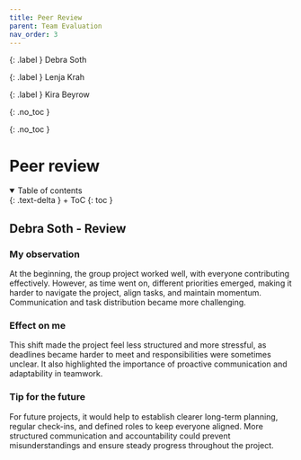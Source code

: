```yaml
---
title: Peer Review
parent: Team Evaluation
nav_order: 3
---
```

{: .label }
Debra Soth

{: .label }
Lenja Krah

{: .label }
Kira Beyrow

{: .no_toc }

{: .no_toc }
# Peer review

<details open markdown="block">
{: .text-delta }
<summary>Table of contents</summary>
+ ToC
{: toc }
</details>

## Debra Soth - Review 

### My observation  
At the beginning, the group project worked well, with everyone contributing effectively. However, as time went on, different priorities emerged, making it harder to navigate the project, align tasks, and maintain momentum. Communication and task distribution became more challenging.  

### Effect on me 
This shift made the project feel less structured and more stressful, as deadlines became harder to meet and responsibilities were sometimes unclear. It also highlighted the importance of proactive communication and adaptability in teamwork.  

### Tip for the future  
For future projects, it would help to establish clearer long-term planning, regular check-ins, and defined roles to keep everyone aligned. More structured communication and accountability could prevent misunderstandings and ensure steady progress throughout the project.
